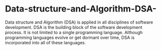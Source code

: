 # Data-structure-and-Algorithm-DSA-
Data structure and Algorithm (DSA) is applied in all disciplines of software development. DSA is the building block of the software development process. It is not limited to a single programming language. Although programming languages evolve or get dormant over time, DSA is incorporated into all of these languages.
